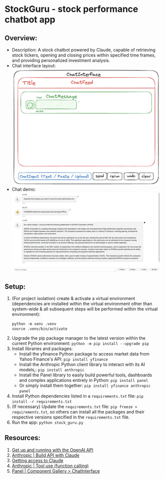 # StockGuru - stock performance chatbot app

## Overview:

- Description: A stock chatbot powered by Claude, capable of retrieving stock tickers, opening and closing prices within specified time frames, and providing personalized investment analysis.
- Chat interface layout:
  ![chat interface layout](images/Panel-ChatInterface-layout.png)
- Chat demo:
  ![project demo](images/proj-demo.png)

## Setup:

1. (For project isolation) create & activate a virtual environment (dependencies are installed within the virtual environment other than system-wide & all subsequent steps will be performed within the virtual environment):
   ```
   python -m venv .venv
   source .venv/bin/activate
   ```
2. Upgrade the pip package manager to the latest version within the current Python environment: `python -m pip install --upgrade pip`
3. Install libraries and packages:
   - Install the yfinance Python package to access market data from Yahoo Finance's API: `pip install yfinance`
   - Install the Anthropic Python client library to interact with its AI models,: `pip install anthropic`
   - Install the Panel library to easily build powerful tools, dashboards and complex applications entirely in Python: `pip install panel`
   - Or simply install them together: `pip install yfinance anthropic panel`
4. Install Python dependencies listed in a `requirements.txt` file: `pip install -r requirements.txt`
5. (If necessary) Update the `requirements.txt` file: `pip freeze > requirements.txt`, so others can install all the packages and their respective versions specified in the `requirements.txt` file.
6. Run the app: `python stock_guru.py`

## Resources:

1. [Get up and running with the OpenAI API](https://platform.openai.com/docs/quickstart)
2. [Anthropic | Build API with Claude](https://www.anthropic.com/)
3. [Getting access to Claude](https://docs.anthropic.com/en/docs/getting-access-to-claude)
4. [Anthropic | Tool use (function calling)](https://docs.anthropic.com/en/docs/tool-use)
5. [Panel | Component Gallery > ChatInterface](https://panel.holoviz.org/reference/index.html)
